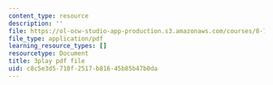 ```yaml
---
content_type: resource
description: ''
file: https://ol-ocw-studio-app-production.s3.amazonaws.com/courses/8-701-introduction-to-nuclear-and-particle-physics-fall-2020/c8c5e3d5710f2517b81645b85b47b0da_8-HU6SwL9jo.pdf
file_type: application/pdf
learning_resource_types: []
resourcetype: Document
title: 3play pdf file
uid: c8c5e3d5-710f-2517-b816-45b85b47b0da
---
```

